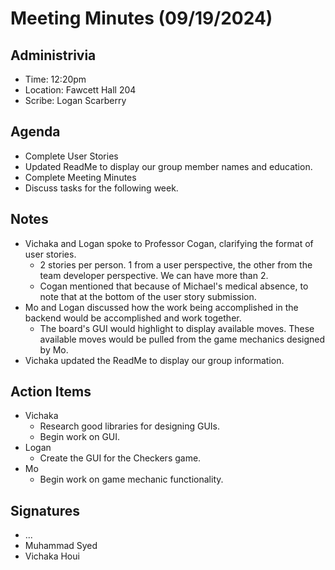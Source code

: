 # Meeting Minutes (09/19/2024)

## Administrivia
* Time: 12:20pm
* Location: Fawcett Hall 204
* Scribe: Logan Scarberry

## Agenda
* Complete User Stories
* Updated ReadMe to display our group member names and education.
* Complete Meeting Minutes
* Discuss tasks for the following week.

## Notes
* Vichaka and Logan spoke to Professor Cogan, clarifying the format of user stories.
    * 2 stories per person. 1 from a user perspective, the other from the team developer perspective. We can have more than 2.
    * Cogan mentioned that because of Michael's medical absence, to note that at the bottom of the user story submission.
* Mo and Logan discussed how the work being accomplished in the backend would be accomplished and work together.
    * The board's GUI would highlight to display available moves. These available moves would be pulled from the game mechanics designed by Mo.
* Vichaka updated the ReadMe to display our group information.

## Action Items
* Vichaka
  * Research good libraries for designing GUIs.
  * Begin work on GUI.
* Logan
  * Create the GUI for the Checkers game.
* Mo
  * Begin work on game mechanic functionality.

## Signatures
* ...
* Muhammad Syed
* Vichaka Houi
